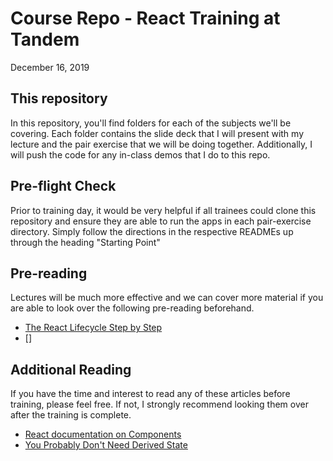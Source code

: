 # Course Repo - React Training at Tandem

December 16, 2019

## This repository

In this repository, you'll find folders for each of the subjects we'll be covering. Each folder contains the slide deck that I will present with my lecture and the pair exercise that we will be doing together. Additionally, I will push the code for any in-class demos that I do to this repo.

## Pre-flight Check

Prior to training day, it would be very helpful if all trainees could clone this repository and ensure they are able to run the apps in each pair-exercise directory. Simply follow the directions in the respective READMEs up through the heading "Starting Point"

## Pre-reading

Lectures will be much more effective and we can cover more material if you are able to look over the following pre-reading beforehand.

* [The React Lifecycle Step by Step](https://medium.com/@vmarchesin/the-react-lifecycle-step-by-step-47c0db0bfe73)
* []

## Additional Reading

If you have the time and interest to read any of these articles before training, please feel free. If not, I strongly recommend looking them over after the training is complete.

* [React documentation on Components](https://reactjs.org/docs/react-component.html)
* [You Probably Don't Need Derived State](https://reactjs.org/blog/2018/06/07/you-probably-dont-need-derived-state.html)
